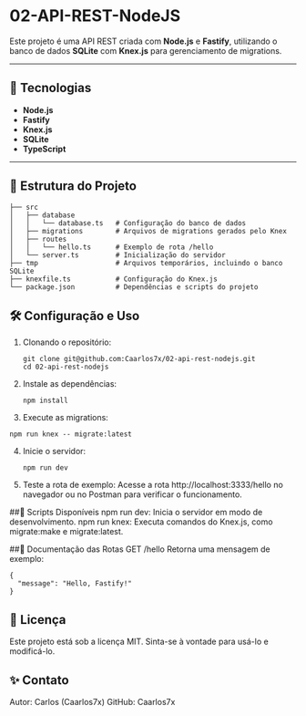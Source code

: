 # 02-API-REST-NodeJS

Este projeto é uma API REST criada com **Node.js** e **Fastify**, utilizando o banco de dados **SQLite** com **Knex.js** para gerenciamento de migrations.

---

## 🚀 Tecnologias

- **Node.js**
- **Fastify**
- **Knex.js**
- **SQLite**
- **TypeScript**

---

## 📂 Estrutura do Projeto

```plaintext
├── src
│   ├── database
│   │   └── database.ts   # Configuração do banco de dados
│   ├── migrations        # Arquivos de migrations gerados pelo Knex
│   ├── routes
│   │   └── hello.ts      # Exemplo de rota /hello
│   └── server.ts         # Inicialização do servidor
├── tmp                   # Arquivos temporários, incluindo o banco SQLite
├── knexfile.ts           # Configuração do Knex.js
└── package.json          # Dependências e scripts do projeto
```

## 🛠️ Configuração e Uso
1. Clonando o repositório:
   ```
   git clone git@github.com:Caarlos7x/02-api-rest-nodejs.git
   cd 02-api-rest-nodejs
   ```
2. Instale as dependências:
   ```
   npm install
   ```
3. Execute as migrations:
  ```
  npm run knex -- migrate:latest
  ```
4. Inicie o servidor:
   ```
   npm run dev
    ```
5. Teste a rota de exemplo:
Acesse a rota http://localhost:3333/hello no navegador ou no Postman para verificar o funcionamento.


##📜 Scripts Disponíveis
npm run dev: Inicia o servidor em modo de desenvolvimento.
npm run knex: Executa comandos do Knex.js, como migrate:make e migrate:latest.



##📘 Documentação das Rotas
GET /hello
Retorna uma mensagem de exemplo:

```
{
  "message": "Hello, Fastify!"
}
```
## 📝 Licença
Este projeto está sob a licença MIT. Sinta-se à vontade para usá-lo e modificá-lo.

## ✨ Contato
Autor: Carlos (Caarlos7x)
GitHub: Caarlos7x




